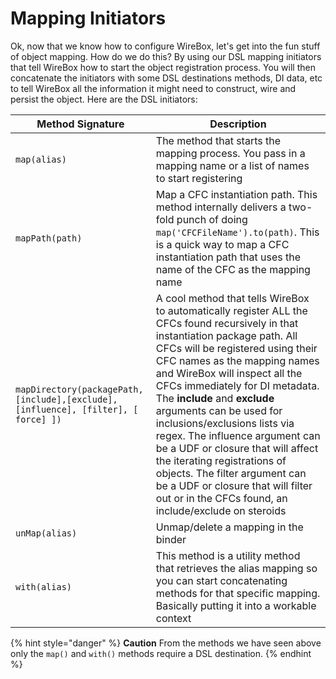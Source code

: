 # Mapping Initiators

Ok, now that we know how to configure WireBox, let's get into the fun stuff of object mapping. How do we do this? By using our DSL mapping initiators that tell WireBox how to start the object registration process. You will then concatenate the initiators with some DSL destinations methods, DI data, etc to tell WireBox all the information it might need to construct, wire and persist the object. Here are the DSL initiators:

| Method Signature | Description |
| --- | --- |
| `map(alias)` | The method that starts the mapping process. You pass in a mapping name or a list of names to start registering |
| `mapPath(path)` | Map a CFC instantiation path. This method internally delivers a two-fold punch of doing `map('CFCFileName').to(path)`. This is a quick way to map a CFC instantiation path that uses the name of the CFC as the mapping name |
| `mapDirectory(packagePath,[include],[exclude], [influence], [filter], [ force] ])` | A cool method that tells WireBox to automatically register ALL the CFCs found recursively in that instantiation package path. All CFCs will be registered using their CFC names as the mapping names and WireBox will inspect all the CFCs immediately for DI metadata. The **include** and **exclude** arguments can be used for inclusions/exclusions lists via regex. The influence argument can be a UDF or closure that will affect the iterating registrations of objects. The filter argument can be a UDF or closure that will filter out or in the CFCs found, an include/exclude on steroids |
| `unMap(alias)` | Unmap/delete a mapping in the binder |
| `with(alias)` | This method is a utility method that retrieves the alias mapping so you can start concatenating methods for that specific mapping. Basically putting it into a workable context |

{% hint style="danger" %}
**Caution** From the methods we have seen above only the `map()` and `with()` methods require a DSL destination.
{% endhint %}



